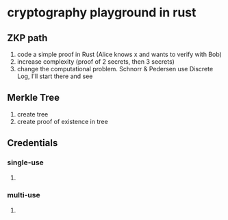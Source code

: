 # cryptography playground in rust

## ZKP path

1. code a simple proof in Rust (Alice knows x and wants to verify with Bob)
2. increase complexity (proof of 2 secrets, then 3 secrets)
3. change the computational problem. Schnorr & Pedersen use Discrete Log, I'll start there and see

## Merkle Tree

1. create tree
2. create proof of existence in tree

## Credentials

### single-use

1.

### multi-use

1.
